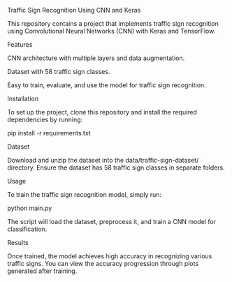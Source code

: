 Traffic Sign Recognition Using CNN and Keras

This repository contains a project that implements traffic sign recognition using Convolutional Neural Networks (CNN) with Keras and TensorFlow.

Features

CNN architecture with multiple layers and data augmentation.

Dataset with 58 traffic sign classes.

Easy to train, evaluate, and use the model for traffic sign recognition.


Installation

To set up the project, clone this repository and install the required dependencies by running:

pip install -r requirements.txt

Dataset

Download and unzip the dataset into the data/traffic-sign-dataset/ directory. Ensure the dataset has 58 traffic sign classes in separate folders.

Usage

To train the traffic sign recognition model, simply run:

python main.py

The script will load the dataset, preprocess it, and train a CNN model for classification.

Results

Once trained, the model achieves high accuracy in recognizing various traffic signs. You can view the accuracy progression through plots generated after training.
